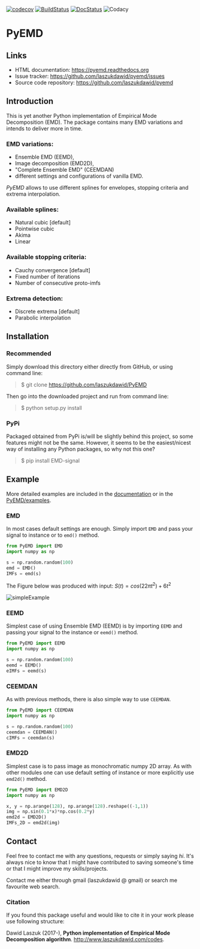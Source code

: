 [![codecov](https://codecov.io/gh/laszukdawid/PyEMD/branch/master/graph/badge.svg)](https://codecov.io/gh/laszukdawid/PyEMD)
[![BuildStatus](https://travis-ci.org/laszukdawid/PyEMD.png?branch=master)](https://travis-ci.org/laszukdawid/PyEMD)
[![DocStatus](https://readthedocs.org/projects/pyemd/badge/?version=latest)](https://pyemd.readthedocs.io/)
![Codacy](https://api.codacy.com/project/badge/Grade/5385d5ddc8e84908bd4e38f325443a21%0A%20:alt:%20Codacy%20Badge%0A%20:target:%20https://www.codacy.com/app/laszukdawid/PyEMD?utm_source=github.com&utm_medium=referral&utm_content=laszukdawid/PyEMD&utm_campaign=badger)

# PyEMD

## Links

-   HTML documentation: <https://pyemd.readthedocs.org>
-   Issue tracker: <https://github.com/laszukdawid/pyemd/issues>
-   Source code repository: <https://github.com/laszukdawid/pyemd>

## Introduction

This is yet another Python implementation of Empirical Mode
Decomposition (EMD). The package contains many EMD variations and
intends to deliver more in time.

### EMD variations:
* Ensemble EMD (EEMD),
* Image decomposition (EMD2D),
* "Complete Ensemble EMD" (CEEMDAN)
* different settings and configurations of vanilla EMD.

*PyEMD* allows to use different splines for envelopes, stopping criteria
and extrema interpolation.

### Available splines:
* Natural cubic [default]
* Pointwise cubic
* Akima
* Linear

### Available stopping criteria:
* Cauchy convergence [default]
* Fixed number of iterations
* Number of consecutive proto-imfs

### Extrema detection:
* Discrete extrema [default]
* Parabolic interpolation

## Installation

### Recommended

Simply download this directory either directly from GitHub, or using
command line:

> \$ git clone <https://github.com/laszukdawid/PyEMD>

Then go into the downloaded project and run from command line:

> \$ python setup.py install

### PyPi

Packaged obtained from PyPi is/will be slightly behind this project, so
some features might not be the same. However, it seems to be the
easiest/nicest way of installing any Python packages, so why not this
one?

> \$ pip install EMD-signal

## Example

More detailed examples are included in the
[documentation](https://pyemd.readthedocs.io/en/latest/examples.html) or
in the
[PyEMD/examples](https://github.com/laszukdawid/PyEMD/tree/master/example).

### EMD

In most cases default settings are enough. Simply import `EMD` and pass
your signal to instance or to `emd()` method.

```python
from PyEMD import EMD
import numpy as np

s = np.random.random(100)
emd = EMD()
IMFs = emd(s)
```

The Figure below was produced with input:
$S(t) = cos(22 \pi t^2) + 6t^2$

![simpleExample](https://github.com/laszukdawid/PyEMD/raw/master/example/simple_example.png?raw=true)

### EEMD

Simplest case of using Ensemble EMD (EEMD) is by importing `EEMD` and
passing your signal to the instance or `eemd()` method.

```python
from PyEMD import EEMD
import numpy as np

s = np.random.random(100)
eemd = EEMD()
eIMFs = eemd(s)
```

### CEEMDAN

As with previous methods, there is also simple way to use `CEEMDAN`.

```python
from PyEMD import CEEMDAN
import numpy as np

s = np.random.random(100)
ceemdan = CEEMDAN()
cIMFs = ceemdan(s)
```

### EMD2D

Simplest case is to pass image as monochromatic numpy 2D array. As with
other modules one can use default setting of instance or more explicitly
use `emd2d()` method.

```python
from PyEMD import EMD2D
import numpy as np

x, y = np.arange(128), np.arange(128).reshape((-1,1))
img = np.sin(0.1*x)*np.cos(0.2*y)
emd2d = EMD2D()
IMFs_2D = emd2d(img)
```

## Contact

Feel free to contact me with any questions, requests or simply saying
*hi*. It's always nice to know that I might have contributed to saving
someone's time or that I might improve my skills/projects.

Contact me either through gmail (laszukdawid @ gmail) or search me
favourite web search.

### Citation

If you found this package useful and would like to cite it in your work
please use following structure:

Dawid Laszuk (2017-), **Python implementation of Empirical Mode
Decomposition algorithm**. <http://www.laszukdawid.com/codes>.
